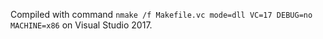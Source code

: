 Compiled with command `nmake /f Makefile.vc mode=dll VC=17 DEBUG=no MACHINE=x86` on Visual Studio 2017.
